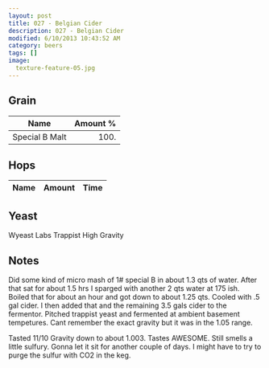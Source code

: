 ```yaml
---
layout: post
title: 027 - Belgian Cider
description: 027 - Belgian Cider
modified: 6/10/2013 10:43:52 AM
category: beers
tags: []
image:
  texture-feature-05.jpg
---
```



## Grain

| Name | Amount %|
| ---- | ------: |
| Special B Malt | 100. |

## Hops

| Name | Amount | Time |
| ---- | -----: | ---: |

## Yeast
Wyeast Labs Trappist High Gravity

## Notes
Did some kind of micro mash of 1# special B in about 1.3 qts of water. After that sat for about 1.5 hrs I sparged with another 2 qts water at 175 ish. Boiled that for about an hour and got down to about 1.25 qts. Cooled with .5 gal cider. I then added that and the remaining 3.5 gals cider to the fermentor. Pitched trappist yeast and fermented at ambient basement tempetures. Cant remember the exact gravity but it was in the 1.05 range. 

Tasted 11/10 
Gravity down to about 1.003. Tastes AWESOME. Still smells a little sulfury. Gonna let it sit for another couple of days. I might have to try to purge the sulfur with CO2 in the keg.
